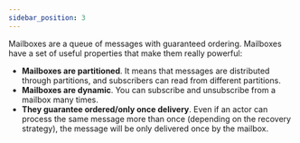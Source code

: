 ```yaml
---
sidebar_position: 3
---
```


Mailboxes are a queue of messages with guaranteed ordering. Mailboxes have a set of useful properties that make them
really powerful:

* **Mailboxes are partitioned**. It means that messages are distributed through partitions, and subscribers can read
from different partitions.
* **Mailboxes are dynamic**. You can subscribe and unsubscribe from a mailbox many times.
* **They guarantee ordered/only once delivery**. Even if an actor can process the same message more than once
(depending on the recovery strategy), the message will be only delivered once by the mailbox.